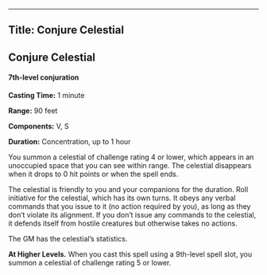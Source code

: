 -------------------------
Title: Conjure Celestial
-------------------------

## Conjure Celestial

#### 7th-level conjuration


**Casting Time:** 1 minute 

**Range:**  90 feet

**Components:** V, S

**Duration:** Concentration, up to 1 hour

You summon a celestial of challenge rating 4 or lower, which appears in
an unoccupied space that you can see within range. The celestial
disappears when it drops to 0 hit points or when the spell ends.

The celestial is friendly to you and your
companions for the duration. Roll initiative for the celestial, which
has its own turns. It obeys any verbal commands that you issue to it (no
action required by you), as long as they don’t violate its alignment. If
you don’t issue any commands to the celestial, it defends itself from
hostile creatures but otherwise takes no actions.

The GM has the celestial’s statistics.

**At Higher Levels.** When you cast this spell using a
9th-level spell slot, you summon a celestial of challenge rating 5 or
lower.


